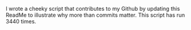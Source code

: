 I wrote a cheeky script that contributes to my Github by updating this ReadMe to illustrate why more than commits matter. This script has run 3440 times.